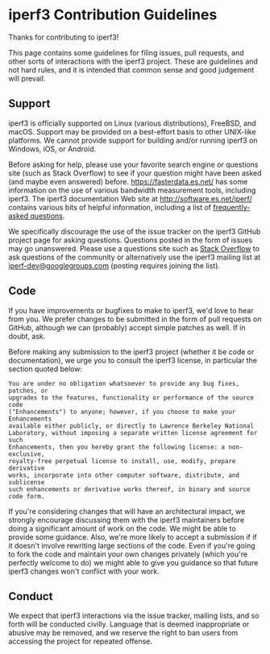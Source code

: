 # iperf3 Contribution Guidelines

Thanks for contributing to iperf3!

This page contains some guidelines for filing issues, pull requests,
and other sorts of interactions with the iperf3 project.  These are
guidelines and not hard rules, and it is intended that common sense
and good judgement will prevail.

## Support

iperf3 is officially supported on Linux (various distributions),
FreeBSD, and macOS.  Support may be provided on a best-effort basis to
other UNIX-like platforms.  We cannot provide support for building
and/or running iperf3 on Windows, iOS, or Android.

Before asking for help, please use your favorite search engine or
questions site (such as Stack Overflow) to see if your question might
have been asked (and maybe even answered) before.
https://fasterdata.es.net/ has some information on the use of various
bandwidth measurement tools, including iperf3.  The iperf3
documentation Web site at http://software.es.net/iperf/ contains
various bits of helpful information, including a list of
[frequently-asked questions](http://software.es.net/iperf/faq.html).

We specifically discourage the use of the issue tracker on the iperf3
GitHub project page for asking questions.  Questions posted in the
form of issues may go unanswered.  Please use a questions site
such as [Stack Overflow](http://www.stackoverflow.com)
to ask questions of the community or
alternatively use the iperf3 mailing list at
iperf-dev@googlegroups.com (posting requires joining the list).

## Code

If you have improvements or bugfixes to make to iperf3, we'd love to
hear from you.  We prefer changes to be submitted in the form of pull
requests on GitHub, although we can (probably) accept simple patches
as well.  If in doubt, ask.

Before making any submission to the iperf3 project (whether it be code
or documentation), we urge you to consult the iperf3 license, in
particular the section quoted below:

```
You are under no obligation whatsoever to provide any bug fixes, patches, or
upgrades to the features, functionality or performance of the source code
("Enhancements") to anyone; however, if you choose to make your Enhancements
available either publicly, or directly to Lawrence Berkeley National
Laboratory, without imposing a separate written license agreement for such
Enhancements, then you hereby grant the following license: a non-exclusive,
royalty-free perpetual license to install, use, modify, prepare derivative
works, incorporate into other computer software, distribute, and sublicense
such enhancements or derivative works thereof, in binary and source code form.
```

If you're considering changes that will have an architectural impact,
we strongly encourage discussing them with the iperf3 maintainers
before doing a significant amount of work on the code.  We might be
able to provide some guidance.  Also, we're more likely to accept a
submission if if it doesn't involve rewriting large sections of the
code.  Even if you're going to fork the code and maintain your own
changes privately (which you're perfectly welcome to do) we might able
to give you guidance so that future iperf3 changes won't conflict with
your work.

## Conduct

We expect that iperf3 interactions via the issue tracker, mailing
lists, and so forth will be conducted civilly.  Language that is
deemed inappropriate or abusive may be removed, and we reserve the right
to ban users from accessing the project for repeated offense.
